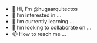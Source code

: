 - 👋 Hi, I’m @hugaarquitectos
- 👀 I’m interested in ...
- 🌱 I’m currently learning ...
- 💞️ I’m looking to collaborate on ...
- 📫 How to reach me ...

<!---
hugaarquitectos/hugaarquitectos is a ✨ special ✨ repository because its `README.md` (this file) appears on your GitHub profile.
You can click the Preview link to take a look at your changes.
--->
